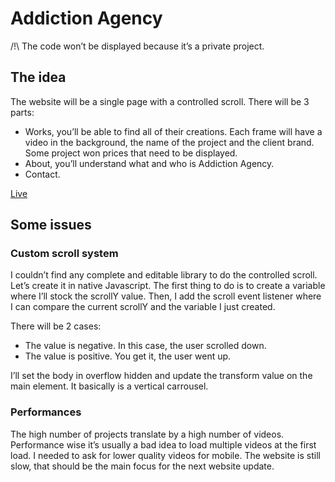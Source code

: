 # Addiction Agency

/!\ The code won’t be displayed because it’s a private project.

## The idea

The website will be a single page with a controlled scroll. There will be 3 parts:

- Works, you’ll be able to find all of their creations. Each frame will have a video in the background, the name of the project and the client brand. Some project won prices that need to be displayed.
- About, you’ll understand what and who is Addiction Agency.
- Contact.

[Live](https://www.addiction-agency.com/)

## Some issues

### Custom scroll system

I couldn’t find any complete and editable library to do the controlled scroll. Let’s create it in native Javascript. The first thing to do is to create a variable where I’ll stock the scrollY value. Then, I add the scroll event listener where I can compare the current scrollY and the variable I just created.

There will be 2 cases:

- The value is negative. In this case, the user scrolled down.
- The value is positive. You get it, the user went up.

I’ll set the body in overflow hidden and update the transform value on the main element. It basically is a vertical carrousel.

### Performances

The high number of projects translate by a high number of videos. Performance wise it’s usually a bad idea to load multiple videos at the first load. I needed to ask for lower quality videos for mobile. The website is still slow, that should be the main focus for the next website update.
